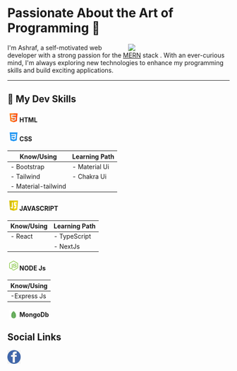 
# Passionate About the Art of Programming 🚀

<img align='right' src="https://media.giphy.com/media/M9gbBd9nbDrOTu1Mqx/giphy.gif" width="230">


I'm Ashraf, a self-motivated web developer with a strong passion for the [MERN](# "MongoDB, Express, React, Node.js") stack . With an ever-curious mind, I'm always exploring new technologies to enhance my programming skills and build exciting applications.

---

 ## 🎯 My Dev Skills 


 ####  <img alt="C" width="20px" src="./Assets/html.png" style="margin-left:4px" /> HTML 
 
 #### <img alt="C" width="20px" src="./Assets/css-3.png" style="margin-left:4px"/> CSS 

 | Know/Using   | Learning Path      |
 |------------- | -------------  |
 | - Bootstrap   | - Material Ui  |
 | - Tailwind  | - Chakra Ui  |
 | - Material-tailwind  |    |


####  <img alt="C" width="20px" src="./Assets/js.png" style="margin-left:4px" /> JAVASCRIPT

| Know/Using   | Learning Path   |
 |------------- | -------------  |
 | - React   | - TypeScript  |
 |           | - NextJs |




####  <img alt="C" width="20px" src="./Assets/nodejs.png" style="margin-left:4px" /> NODE Js
 | Know/Using   
 |-------------
 | -Express Js
 

####  <img alt="C" width="20px" src="./Assets/mongodb.png" style="margin-bottom: -5px;margin-left:4px" /> MongoDb
 
 
 **Social Links**
---

[<img align="left" alt="Rohan Das" width="30px" style="" src="./Assets/fb.jpeg"  />](https://www.facebook.com/profile.php?id=100090961256229) 



